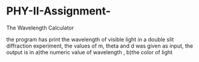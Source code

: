 # PHY-II-Assignment-
The Wavelength Calculator 

the program has print the wavelength of visible light in a double slit diffraction experiment, the values of m, theta and d was given as input, the output is in a)the numeric value of wavelength , b)the color of light
